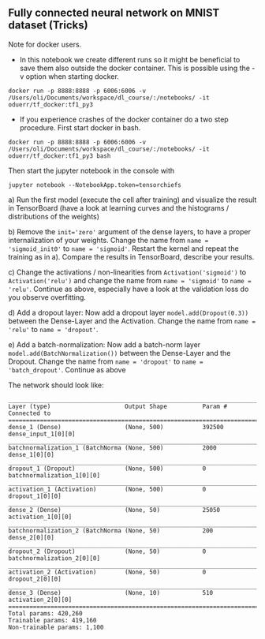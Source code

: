 ## Fully connected neural network on MNIST dataset (Tricks)

Note for docker users. 

* In this notebook we create different runs so it might be beneficial to save them also outside the docker container. This is possible using the -v option when starting docker. 

```
docker run -p 8888:8888 -p 6006:6006 -v /Users/oli/Documents/workspace/dl_course/:/notebooks/ -it oduerr/tf_docker:tf1_py3 
```

* If you experience crashes of the docker container do a two step procedure. First start docker in bash.

```
docker run -p 8888:8888 -p 6006:6006 -v /Users/oli/Documents/workspace/dl_course/:/notebooks/ -it oduerr/tf_docker:tf1_py3 bash
```

Then start the jupyter notebook in the console with

```
jupyter notebook --NotebookApp.token=tensorchiefs
```

a) Run the first model (execute the cell after training) and visualize the result in TensorBoard (have a look at learning curves and the histograms / distributions of the weights)

b) Remove the `init='zero'` argument of the dense layers, to have a proper internalization of your weights. Change the name from `name = 'sigmoid_init0'` to `name = 'sigmoid'`. Restart the kernel and repeat the training as in a). Compare the results in TensorBoard, describe your results.

c) Change the activations / non-linearities from `Activation('sigmoid')` to `Activation('relu')` and change the name from `name = 'sigmoid'` to `name = 'relu'`. Continue as above, especially have a look at the validation loss do you observe overfitting.

d) Add a dropout layer: Now add a dropout layer `model.add(Dropout(0.3))` between the Dense-Layer and the Activation. Change the name from `name = 'relu'` to `name = 'dropout'`. 

e) Add a batch-normalization: Now add a batch-norm layer `model.add(BatchNormalization())` between the Dense-Layer and the Dropout. Change the name from `name = 'dropout'` to `name = 'batch_dropout'`. Continue as above  

The network should look like:

```
____________________________________________________________________________________________________
Layer (type)                     Output Shape          Param #     Connected to                     
====================================================================================================
dense_1 (Dense)                  (None, 500)           392500      dense_input_1[0][0]              
____________________________________________________________________________________________________
batchnormalization_1 (BatchNorma (None, 500)           2000        dense_1[0][0]                    
____________________________________________________________________________________________________
dropout_1 (Dropout)              (None, 500)           0           batchnormalization_1[0][0]       
____________________________________________________________________________________________________
activation_1 (Activation)        (None, 500)           0           dropout_1[0][0]                  
____________________________________________________________________________________________________
dense_2 (Dense)                  (None, 50)            25050       activation_1[0][0]               
____________________________________________________________________________________________________
batchnormalization_2 (BatchNorma (None, 50)            200         dense_2[0][0]                    
____________________________________________________________________________________________________
dropout_2 (Dropout)              (None, 50)            0           batchnormalization_2[0][0]       
____________________________________________________________________________________________________
activation_2 (Activation)        (None, 50)            0           dropout_2[0][0]                  
____________________________________________________________________________________________________
dense_3 (Dense)                  (None, 10)            510         activation_2[0][0]               
====================================================================================================
Total params: 420,260
Trainable params: 419,160
Non-trainable params: 1,100
```








